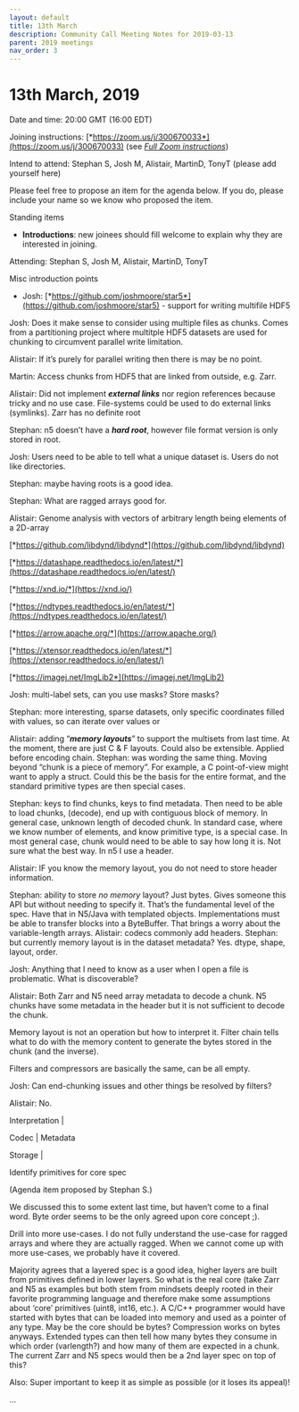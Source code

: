 ```yaml
---
layout: default
title: 13th March
description: Community Call Meeting Notes for 2019-03-13 
parent: 2019 meetings
nav_order: 3
---
```


# 13th March, 2019

Date and time: 20:00 GMT (16:00 EDT)

Joining instructions:
[*https://zoom.us/j/300670033*](https://zoom.us/j/300670033) (see [*Full
Zoom instructions*](#k8ab03x4y4xl))

Intend to attend: Stephan S, Josh M, Alistair, MartinD, TonyT (please
add yourself here)

Please feel free to propose an item for the agenda below. If you do,
please include your name so we know who proposed the item.

<span id="anchor-104"></span>Standing items

-   **Introductions**: new joinees should fill welcome to explain why
    they are interested in joining.

<span id="anchor-105"></span>Attending: Stephan S, Josh M, Alistair,
MartinD, TonyT

<span id="anchor-106"></span>Misc introduction points

-   Josh:
    [*https://github.com/joshmoore/star5*](https://github.com/joshmoore/star5) -
    support for writing multifile HDF5

Josh: Does it make sense to consider using multiple files as chunks.
Comes from a partitioning project where multitple HDF5 datasets are used
for chunking to circumvent parallel write limitation.

Alistair: If it’s purely for parallel writing then there is may be no
point.

Martin: Access chunks from HDF5 that are linked from outside, e.g. Zarr.

Alistair: Did not implement ***external links*** nor region references
because tricky and no use case. File-systems could be used to do
external links (symlinks). Zarr has no definite root

Stephan: n5 doesn’t have a ***hard root***, however file format version
is only stored in root.

Josh: Users need to be able to tell what a unique dataset is. Users do
not like directories.

Stephan: maybe having roots is a good idea.

Stephan: What are ragged arrays good for.

Alistair: Genome analysis with vectors of arbitrary length being
elements of a 2D-array

[*https://github.com/libdynd/libdynd*](https://github.com/libdynd/libdynd)

[*https://datashape.readthedocs.io/en/latest/*](https://datashape.readthedocs.io/en/latest/)

[*https://xnd.io/*](https://xnd.io/)

[*https://ndtypes.readthedocs.io/en/latest/*](https://ndtypes.readthedocs.io/en/latest/)

[*https://arrow.apache.org/*](https://arrow.apache.org/)

[*https://xtensor.readthedocs.io/en/latest/*](https://xtensor.readthedocs.io/en/latest/)

[*https://imagej.net/ImgLib2*](https://imagej.net/ImgLib2)

Josh: multi-label sets, can you use masks? Store masks?

Stephan: more interesting, sparse datasets, only specific coordinates
filled with values, so can iterate over values or

Alistair: adding “***memory layouts***” to support the multisets from
last time. At the moment, there are just C & F layouts. Could also be
extensible. Applied before encoding chain. Stephan: was wording the same
thing. Moving beyond “chunk is a piece of memory”. For example, a C
point-of-view might want to apply a struct. Could this be the basis for
the entire format, and the standard primitive types are then special
cases.

Stephan: keys to find chunks, keys to find metadata. Then need to be
able to load chunks, (decode), end up with contiguous block of memory.
In general case, unknown length of decoded chunk. In standard case,
where we know number of elements, and know primitive type, is a special
case. In most general case, chunk would need to be able to say how long
it is. Not sure what the best way. In n5 I use a header.

Alistair: IF you know the memory layout, you do not need to store header
information.

Stephan: ability to store *no memory* layout? Just bytes. Gives someone
this API but without needing to specify it. That’s the fundamental level
of the spec. Have that in N5/Java with templated objects.
Implementations must be able to transfer blocks into a ByteBuffer. That
brings a worry about the variable-length arrays. Alistair: codecs
commonly add headers. Stephan: but currently memory layout is in the
dataset metadata? Yes. dtype, shape, layout, order.

Josh: Anything that I need to know as a user when I open a file is
problematic. What is discoverable?

Alistair: Both Zarr and N5 need array metadata to decode a chunk. N5
chunks have some metadata in the header but it is not sufficient to
decode the chunk.

Memory layout is not an operation but how to interpret it. Filter chain
tells what to do with the memory content to generate the bytes stored in
the chunk (and the inverse).

Filters and compressors are basically the same, can be all empty.

Josh: Can end-chunking issues and other things be resolved by filters?

Alistair: No.

Interpretation \|

Codec \| Metadata

Storage \|

<span id="anchor-107"></span>Identify primitives for core spec

(Agenda item proposed by Stephan S.)

We discussed this to some extent last time, but haven’t come to a final
word. Byte order seems to be the only agreed upon core concept ;).

Drill into more use-cases. I do not fully understand the use-case for
ragged arrays and where they are actually ragged. When we cannot come up
with more use-cases, we probably have it covered.

Majority agrees that a layered spec is a good idea, higher layers are
built from primitives defined in lower layers. So what is the real core
(take Zarr and N5 as examples but both stem from mindsets deeply rooted
in their favorite programming language and therefore make some
assumptions about ‘core’ primitives (uint8, int16, etc.). A C/C++
programmer would have started with bytes that can be loaded into memory
and used as a pointer of any type. May be the core should be bytes?
Compression works on bytes anyways. Extended types can then tell how
many bytes they consume in which order (varlength?) and how many of them
are expected in a chunk. The current Zarr and N5 specs would then be a
2nd layer spec on top of this?

Also: Super important to keep it as simple as possible (or it loses its
appeal)!

...

<span id="anchor-108"></span>

